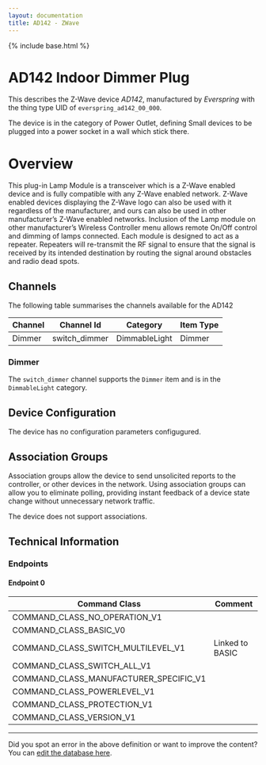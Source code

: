 ```yaml
---
layout: documentation
title: AD142 - ZWave
---
```


{% include base.html %}

# AD142 Indoor Dimmer Plug
This describes the Z-Wave device *AD142*, manufactured by *Everspring* with the thing type UID of ```everspring_ad142_00_000```.

The device is in the category of Power Outlet, defining Small devices to be plugged into a power socket in a wall which stick there.

# Overview

This plug-in Lamp Module is a transceiver which is a Z-Wave enabled device and is fully compatible with any Z-Wave enabled network. Z-Wave enabled devices displaying the Z-Wave logo can also be used with it regardless of the manufacturer, and ours can also be used in other manufacturer’s Z-Wave enabled networks. Inclusion of the Lamp module on other manufacturer’s Wireless Controller menu allows remote On/Off control and dimming of lamps connected. Each module is designed to act as a repeater. Repeaters will re-transmit the RF signal to ensure that the signal is received by its intended destination by routing the signal around obstacles and radio dead spots.

## Channels

The following table summarises the channels available for the AD142

| Channel | Channel Id | Category | Item Type |
|---------|------------|----------|-----------|
| Dimmer | switch_dimmer | DimmableLight | Dimmer | 

### Dimmer

The ```switch_dimmer``` channel supports the ```Dimmer``` item and is in the ```DimmableLight``` category.



## Device Configuration

The device has no configuration parameters configugured.

## Association Groups

Association groups allow the device to send unsolicited reports to the controller, or other devices in the network. Using association groups can allow you to eliminate polling, providing instant feedback of a device state change without unnecessary network traffic.

The device does not support associations.
## Technical Information

### Endpoints

#### Endpoint 0

| Command Class | Comment |
|---------------|---------|
| COMMAND_CLASS_NO_OPERATION_V1| |
| COMMAND_CLASS_BASIC_V0| |
| COMMAND_CLASS_SWITCH_MULTILEVEL_V1| Linked to BASIC|
| COMMAND_CLASS_SWITCH_ALL_V1| |
| COMMAND_CLASS_MANUFACTURER_SPECIFIC_V1| |
| COMMAND_CLASS_POWERLEVEL_V1| |
| COMMAND_CLASS_PROTECTION_V1| |
| COMMAND_CLASS_VERSION_V1| |

---

Did you spot an error in the above definition or want to improve the content?
You can [edit the database here](http://www.cd-jackson.com/index.php/zwave/zwave-device-database/zwave-device-list/devicesummary/25).
